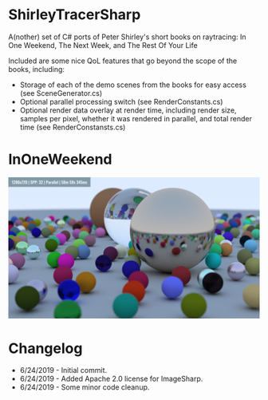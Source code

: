 # ShirleyTracerSharp
A(nother) set of C# ports of Peter Shirley's short books on raytracing: In One Weekend, The Next Week, and The Rest Of Your Life

Included are some nice QoL features that go beyond the scope of the books, including:
- Storage of each of the demo scenes from the books for easy access (see SceneGenerator.cs)
- Optional parallel processing switch (see RenderConstants.cs)
- Optional render data overlay at render time, including render size, samples per pixel, whether it was rendered in parallel, and total render time (see RenderConstansts.cs)

# InOneWeekend
![InOneWeekend Render Example](https://github.com/SCLDGit/ShirleyTracerSharp/blob/master/InOneWeekend/InOneWeekend/ExampleImage/ExampleRender.png)

# Changelog

- 6/24/2019 - Initial commit.
- 6/24/2019 - Added Apache 2.0 license for ImageSharp.
- 6/24/2019 - Some minor code cleanup.